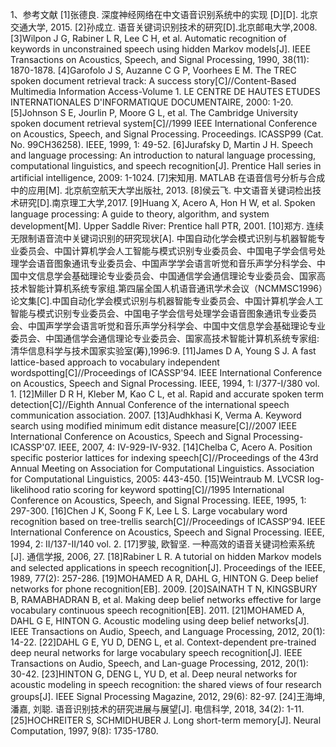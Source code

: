 <attachment contentEditable="false" data-atts="%5B%5D" data-aid=".atts-787ede1a-cca1-4928-8334-15020a8b78e1"></attachment>
1、参考文献
[1]张德良. 深度神经网络在中文语音识别系统中的实现 [D][D]. 北京交通大学, 2015.
[2]孙成立. 语音关键词识别技术的研究[D].北京邮电大学,2008.
[3]Wilpon J G, Rabiner L R, Lee C H, et al. Automatic recognition of keywords in unconstrained speech using hidden Markov models[J]. IEEE Transactions on Acoustics, Speech, and Signal Processing, 1990, 38(11): 1870-1878.
[4]Garofolo J S, Auzanne C G P, Voorhees E M. The TREC spoken document retrieval track: A success story[C]//Content-Based Multimedia Information Access-Volume 1. LE CENTRE DE HAUTES ETUDES INTERNATIONALES D'INFORMATIQUE DOCUMENTAIRE, 2000: 1-20.
[5]Johnson S E, Jourlin P, Moore G L, et al. The Cambridge University spoken document retrieval system[C]//1999 IEEE International Conference on Acoustics, Speech, and Signal Processing. Proceedings. ICASSP99 (Cat. No. 99CH36258). IEEE, 1999, 1: 49-52.
[6]Jurafsky D, Martin J H. Speech and language processing: An introduction to natural language processing, computational linguistics, and speech recognition[J]. Prentice Hall series in artificial intelligence, 2009: 1-1024.
[7]宋知用. MATLAB 在语音信号分析与合成中的应用[M]. 北京航空航天大学出版社, 2013.
[8]侯云飞. 中文语音关键词检出技术研究[D].南京理工大学,2017.
[9]Huang X, Acero A, Hon H W, et al. Spoken language processing: A guide to theory, algorithm, and system development[M]. Upper Saddle River: Prentice hall PTR, 2001.
[10]郑方. 连续无限制语音流中关键词识别的研究现状[A]. 中国自动化学会模式识别与机器智能专业委员会、中国计算机学会人工智能与模式识别专业委员会、中国电子学会信号处理学会语音图象通讯专业委员会、中国声学学会语言听觉和音乐声学分科学会、中国中文信息学会基础理论专业委员会、中国通信学会通信理论专业委员会、国家高技术智能计算机系统专家组.第四届全国人机语音通讯学术会议（NCMMSC1996）论文集[C].中国自动化学会模式识别与机器智能专业委员会、中国计算机学会人工智能与模式识别专业委员会、中国电子学会信号处理学会语音图象通讯专业委员会、中国声学学会语言听觉和音乐声学分科学会、中国中文信息学会基础理论专业委员会、中国通信学会通信理论专业委员会、国家高技术智能计算机系统专家组:清华信息科学与技术国家实验室(筹),1996:9.
[11]James D A, Young S J. A fast lattice-based approach to vocabulary independent wordspotting[C]//Proceedings of ICASSP'94. IEEE International Conference on Acoustics, Speech and Signal Processing. IEEE, 1994, 1: I/377-I/380 vol. 1.
[12]Miller D R H, Kleber M, Kao C L, et al. Rapid and accurate spoken term detection[C]//Eighth Annual Conference of the international speech communication association. 2007.
[13]Audhkhasi K, Verma A. Keyword search using modified minimum edit distance measure[C]//2007 IEEE International Conference on Acoustics, Speech and Signal Processing-ICASSP'07. IEEE, 2007, 4: IV-929-IV-932.
[14]Chelba C, Acero A. Position specific posterior lattices for indexing speech[C]//Proceedings of the 43rd Annual Meeting on Association for Computational Linguistics. Association for Computational Linguistics, 2005: 443-450.
[15]Weintraub M. LVCSR log-likelihood ratio scoring for keyword spotting[C]//1995 International Conference on Acoustics, Speech, and Signal Processing. IEEE, 1995, 1: 297-300.
[16]Chen J K, Soong F K, Lee L S. Large vocabulary word recognition based on tree-trellis search[C]//Proceedings of ICASSP'94. IEEE International Conference on Acoustics, Speech and Signal Processing. IEEE, 1994, 2: II/137-II/140 vol. 2.
[17]罗骏, 欧智坚. 一种高效的语音关键词检索系统[J]. 通信学报, 2006, 27.
[18]Rabiner L R. A tutorial on hidden Markov models and selected applications in speech recognition[J]. Proceedings of the IEEE, 1989, 77(2): 257-286.
[19]MOHAMED A R, DAHL G, HINTON G. Deep belief networks 
for phone recognition[EB]. 2009. 
[20]SAINATH T N,  KINGSBURY B, RAMABHADRAN  B, et al. Making  deep  belief  networks  effective  for  large  vocabulary continuous speech recognition[EB]. 2011. 
[21]MOHAMED  A,  DAHL  G  E,  HINTON  G.  Acoustic  modeling using  deep  belief  networks[J].  IEEE Transactions  on  Audio, Speech, and Language Processing, 2012, 20(1): 14-22. 
[22]DAHL  G  E,  YU  D,  DENG  L,  et  al.  Context-dependent pre-trained  deep  neural  networks  for  large  vocabulary  speech recognition[J].  IEEE  Transactions  on  Audio,  Speech,  and  Lan-guage Processing, 2012, 20(1): 30-42. 
[23]HINTON  G,  DENG  L,  YU  D,  et  al.  Deep  neural  networks  for acoustic  modeling  in  speech  recognition:  the  shared  views  of four  research  groups[J].  IEEE  Signal  Processing  Magazine, 2012, 29(6): 82-97. 
[24]王海坤, 潘嘉, 刘聪. 语音识别技术的研究进展与展望[J]. 电信科学, 2018, 34(2): 1-11.
[25]HOCHREITER  S,  SCHMIDHUBER  J.  Long  short-term  memory[J]. Neural Computation, 1997, 9(8): 1735-1780. 



